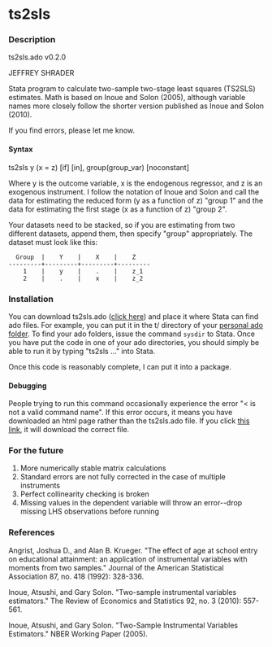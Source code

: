 ts2sls
======

### Description 

ts2sls.ado v0.2.0

JEFFREY SHRADER

Stata program to calculate two-sample two-stage least squares (TS2SLS) estimates. Math is based on Inoue and Solon (2005), although variable names more closely follow the shorter version published as Inoue and Solon (2010).

If you find errors, please let me know.

#### Syntax

ts2sls y (x = z) [if] [in], group(group_var) [noconstant]

Where y is the outcome variable, x is the endogenous regressor, and z is an exogenous instrument. I follow the notation of Inoue and Solon and call the data for estimating the reduced form (y as a function of z) "group 1" and the data for estimating the first stage (x as a function of z) "group 2".

Your datasets need to be stacked, so if you are estimating from two different datasets, append them, then specify "group" appropriately. The dataset must look like this:
```
  Group  |    Y    |    X    |    Z   
---------+---------+---------+---------
    1    |    y    |    .    |    z_1
    2    |    .    |    x    |    z_2
```

### Installation
You can download ts2sls.ado ([click here](https://github.com/jshrader/ts2sls/archive/master.zip)) and place it where Stata can find ado files. For example, you can put it in the t/ directory of your [personal ado folder](http://www.stata.com/support/faqs/programming/personal-ado-directory/). To find your ado folders, issue the command `sysdir` to Stata. Once you have put the code in one of your ado directories, you should simply be able to run it by typing "ts2sls ..." into Stata.

Once this code is reasonably complete, I can put it into a package.

#### Debugging
People trying to run this command occasionally experience the error "< is not a valid command name". If this error occurs, it means you have downloaded an html page rather than the ts2sls.ado file. If you click [this link](https://github.com/jshrader/ts2sls/archive/master.zip), it will download the correct file. 

### For the future

1. More numerically stable matrix calculations
2. Standard errors are not fully corrected in the case of multiple instruments
3. Perfect collinearity checking is broken
4. Missing values in the dependent variable will throw an error--drop missing LHS observations before running

### References 

Angrist, Joshua D., and Alan B. Krueger. "The effect of age at school entry on educational attainment: an application of instrumental variables with moments from two samples." Journal of the American Statistical Association 87, no. 418 (1992): 328-336.

Inoue, Atsushi, and Gary Solon. "Two-sample instrumental variables estimators." The Review of Economics and Statistics 92, no. 3 (2010): 557-561.

Inoue, Atsushi, and Gary Solon. "Two-Sample Instrumental Variables Estimators." NBER Working Paper (2005).
